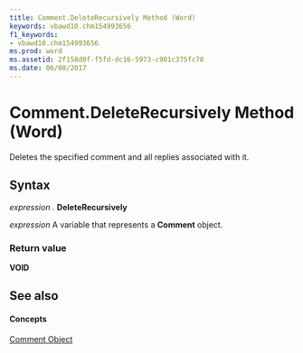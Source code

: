```yaml
---
title: Comment.DeleteRecursively Method (Word)
keywords: vbawd10.chm154993656
f1_keywords:
- vbawd10.chm154993656
ms.prod: word
ms.assetid: 2f158d0f-f5fd-dc16-5973-c901c375fc78
ms.date: 06/08/2017
---
```



# Comment.DeleteRecursively Method (Word)

Deletes the specified comment and all replies associated with it.


## Syntax

 _expression_ . **DeleteRecursively**

 _expression_ A variable that represents a **Comment** object.


### Return value

 **VOID**


## See also


#### Concepts


[Comment Object](Word.Comment.md)

